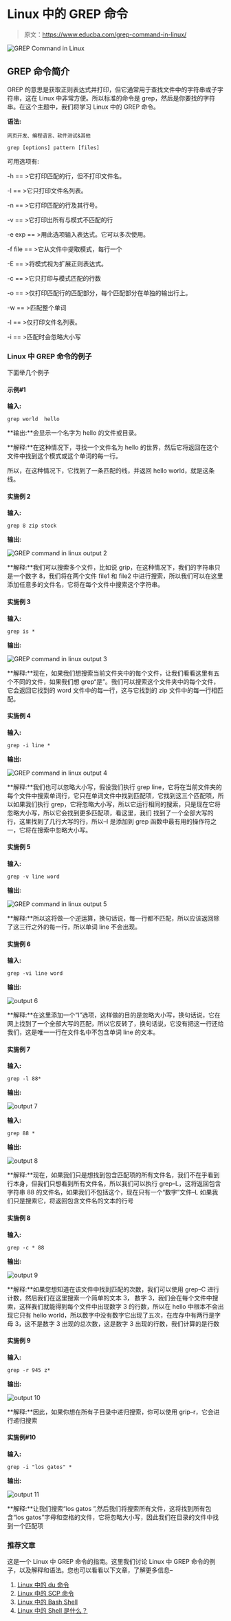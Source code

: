 # Linux 中的 GREP 命令

> 原文：<https://www.educba.com/grep-command-in-linux/>

![GREP Command in Linux](img/8ed82cd4f793eb97372de0a3bd0546f1.png)



## GREP 命令简介

GREP 的意思是获取正则表达式并打印，但它通常用于查找文件中的字符串或子字符串，这在 Linux 中非常方便。所以标准的命令是 grep，然后是你要找的字符串。在这个主题中，我们将学习 Linux 中的 GREP 命令。

**语法:**

<small>网页开发、编程语言、软件测试&其他</small>

`grep [options] pattern [files]`

可用选项有:

-h == >它打印匹配的行，但不打印文件名。

-l == >它只打印文件名列表。

-n == >它打印匹配的行及其行号。

-v == >它打印出所有与模式不匹配的行

-e exp == >用此选项输入表达式。它可以多次使用。

-f file == >它从文件中提取模式，每行一个

-E == >将模式视为扩展正则表达式。

-c == >它只打印与模式匹配的行数

-o == >仅打印匹配行的匹配部分，每个匹配部分在单独的输出行上。

-w == >匹配整个单词

-l == >仅打印文件名列表。

-i == >匹配时会忽略大小写

### Linux 中 GREP 命令的例子

下面举几个例子

#### 示例#1

**输入:**

`grep world  hello`

**输出:**会显示一个名字为 hello 的文件或目录。

**解释:**在这种情况下，寻找一个文件名为 hello 的世界，然后它将返回在这个文件中找到这个模式或这个单词的每一行。

所以，在这种情况下，它找到了一条匹配的线，并返回 hello world，就是这条线。

#### 实施例 2

**输入:**

`grep 8 zip stock`

**输出:**

![GREP command in linux output 2](img/8664c40a0ed9189e3e5a0158bcb7723f.png)



**解释:**我们可以搜索多个文件，比如说 grip，在这种情况下，我们的字符串只是一个数字 8，我们将在两个文件 file1 和 file2 中进行搜索，所以我们可以在这里添加任意多的文件名，它将在每个文件中搜索这个字符串。

#### 实施例 3

**输入:**

`grep is *`

**输出:**

![GREP command in linux output 3](img/baa1c05ae9ec2d3ad7bde70391a4f2f3.png)



**解释:**现在，如果我们想搜索当前文件夹中的每个文件，让我们看看这里有五个不同的文件，如果我们想 grep“是”。我们可以搜索这个文件夹中的每个文件，它会返回它找到的 word 文件中的每一行，这与它找到的 zip 文件中的每一行相匹配。

#### 实施例 4

**输入:**

`grep -i line *`

**输出:**

![GREP command in linux output 4](img/5609c45abf3c1a64d2bd3b4c96dadeb9.png)



**解释:**我们也可以忽略大小写，假设我们执行 grep line，它将在当前文件夹的每个文件中搜索单词行，它只在单词文件中找到匹配项，它找到这三个匹配项，所以如果我们执行 grep，它将忽略大小写，所以它运行相同的搜索，只是现在它将忽略大小写，所以它会找到更多匹配项，看这里，我们 找到了一个全部大写的行，这里找到了几行大写的行，所以–I 是添加到 grep 函数中最有用的操作符之一，它将在搜索中忽略大小写。

#### 实施例 5

**输入:**

`grep -v line word`

**输出:**

![GREP command in linux output 5](img/19318de8aedfb15b1cfef57b9b6e59ca.png)



**解释:**所以这将做一个逆运算，换句话说，每一行都不匹配，所以应该返回除了这三行之外的每一行，所以单词 line 不会出现。

#### 实施例 6

**输入:**

`grep -vi line word`

**输出:**

![output 6](img/d5fb6a8b8809250ca36d1a5f10083034.png)



**解释:**在这里添加一个“I”选项，这样做的目的是忽略大小写，换句话说，它在网上找到了一个全部大写的匹配，所以它反转了，换句话说，它没有把这一行还给我们，这是唯一一行在文件名中不包含单词 line 的文本。

#### 实施例 7

**输入:**

`grep -l 88*`

**输出:**

![output 7](img/66ea61f99e958aa82b315b6592ed13cb.png)



**输入:**

`grep 88 *`

**输出:**

![output 8](img/de92951e97d9f67c767e496268877169.png)



**解释:**现在，如果我们只是想找到包含匹配项的所有文件名，我们不在乎看到行本身，但我们只想看到所有文件名，所以我们可以执行 grep–L，这将返回包含字符串 88 的文件名，如果我们不包括这个，现在只有一个“数字”文件–L 如果我们只是搜索它，将返回包含文件名的文本的行号

#### 实施例 8

**输入:**

`grep -c * 88`

**输出:**

![output 9](img/c4449995ce7058c6d59780b7d9840271.png)



**解释:**如果您想知道在该文件中找到匹配的次数，我们可以使用 grep–C 进行计数，然后我们在这里搜索一个简单的文本 3， 数字 3，我们会在每个文件中搜索，这样我们就能得到每个文件中出现数字 3 的行数，所以在 hello 中根本不会出现它只有 hello world，所以数字中没有数字它出现了五次，在库存中有两行是字母 3，这不是数字 3 出现的总次数，这是数字 3 出现的行数，我们计算的是行数

#### 实施例 9

**输入:**

`grep -r 945 z*`

**输出:**

![output 10](img/0bb79254414be8f46dc101bb337abe41.png)



**解释:**因此，如果你想在所有子目录中递归搜索，你可以使用 grip–r，它会进行递归搜索

#### 实施例#10

**输入:**

`grep -i "los gatos" *`

**输出:**

![output 11](img/4caa2d62958297f91e00a33919bc81bc.png)



**解释:**让我们搜索“los gatos ”,然后我们将搜索所有文件，这将找到所有包含“los gatos”字母和空格的文件，它将忽略大小写，因此我们在目录的文件中找到一个匹配项

### 推荐文章

这是一个 Linux 中 GREP 命令的指南。这里我们讨论 Linux 中 GREP 命令的例子，以及解释和语法。您也可以看看以下文章，了解更多信息–

1.  [Linux 中的 du 命令](https://www.educba.com/du-command-in-linux/)
2.  [Linux 中的 SCP 命令](https://www.educba.com/scp-command-in-linux/)
3.  [Linux 中的 Bash Shell](https://www.educba.com/bash-shell-in-linux/)
4.  [Linux 中的 Shell 是什么？](https://www.educba.com/what-is-shell-in-linux/)





